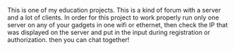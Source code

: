 This is one of my education projects.
This is a kind of forum with a server and a lot of clients.
In order for this project to work properly run only one server on any of your gadgets in one wifi or ethernet,
then check the IP that was displayed on the server and put in the input during registration or authorization.
then you can chat together!
